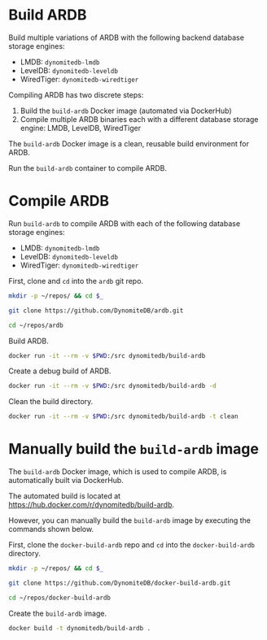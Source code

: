 # Build ARDB

Build multiple variations of ARDB with the following backend database storage engines:

- LMDB: `dynomitedb-lmdb`
- LevelDB: `dynomitedb-leveldb`
- WiredTiger: `dynomitedb-wiredtiger`

Compiling ARDB has two discrete steps:

1. Build the `build-ardb` Docker image (automated via DockerHub)
2. Compile multiple ARDB binaries each with a different database storage engine: LMDB, LevelDB, WiredTiger

The `build-ardb` Docker image is a clean, reusable build environment for ARDB.

Run the `build-ardb` container to compile ARDB.

# Compile ARDB

Run `build-ardb` to compile ARDB with each of the following database storage engines:

- LMDB: `dynomitedb-lmdb`
- LevelDB: `dynomitedb-leveldb`
- WiredTiger: `dynomitedb-wiredtiger`

First, clone and `cd` into the `ardb` git repo.

```bash
mkdir -p ~/repos/ && cd $_

git clone https://github.com/DynomiteDB/ardb.git

cd ~/repos/ardb
```

Build ARDB.

```bash
docker run -it --rm -v $PWD:/src dynomitedb/build-ardb
```

Create a debug build of ARDB.

```bash
docker run -it --rm -v $PWD:/src dynomitedb/build-ardb -d
```

Clean the build directory.

```bash
docker run -it --rm -v $PWD:/src dynomitedb/build-ardb -t clean
```

# Manually build the `build-ardb` image

The `build-ardb` Docker image, which is used to compile ARDB, is automatically built via DockerHub.

The automated build is located at https://hub.docker.com/r/dynomitedb/build-ardb.

However, you can manually build the `build-ardb` image by executing the commands shown below.

First, clone the `docker-build-ardb` repo and `cd` into the `docker-build-ardb` directory.

```bash
mkdir -p ~/repos/ && cd $_

git clone https://github.com/DynomiteDB/docker-build-ardb.git

cd ~/repos/docker-build-ardb
```

Create the `build-ardb` image.

```bash
docker build -t dynomitedb/build-ardb .
```

